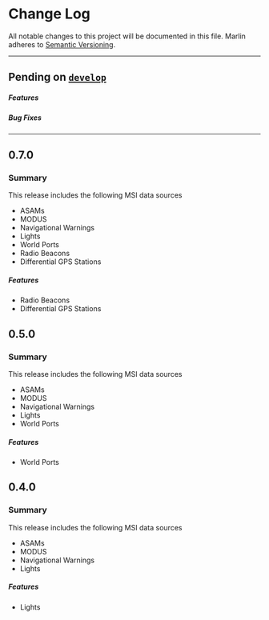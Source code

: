 # Change Log
All notable changes to this project will be documented in this file.
Marlin adheres to [Semantic Versioning](http://semver.org/).

---
## Pending on [`develop`](https://github.com/ngageoint/mage-server/tree/develop)

##### Features

##### Bug Fixes

---
## 0.7.0

### Summary
This release includes the following MSI data sources
* ASAMs
* MODUS
* Navigational Warnings
* Lights
* World Ports
* Radio Beacons
* Differential GPS Stations

##### Features
* Radio Beacons
* Differential GPS Stations

## 0.5.0

### Summary
This release includes the following MSI data sources
* ASAMs
* MODUS
* Navigational Warnings
* Lights
* World Ports

##### Features
* World Ports

## 0.4.0

### Summary
This release includes the following MSI data sources
* ASAMs
* MODUS
* Navigational Warnings
* Lights

##### Features
* Lights

